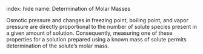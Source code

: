 index: hide
name: Determination of Molar Masses

Osmotic pressure and changes in freezing point, boiling point, and vapor pressure are directly proportional to the number of solute species present in a given amount of solution. Consequently, measuring one of these properties for a solution prepared using a known mass of solute permits determination of the solute’s molar mass.
